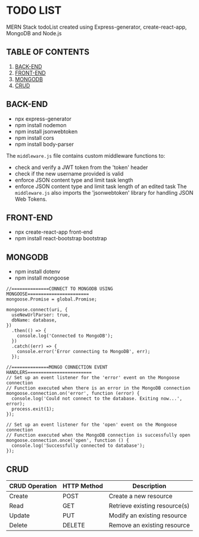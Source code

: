 # TODO LIST

MERN Stack todoList created using Express-generator, create-react-app, MongoDB and Node.js

## TABLE OF CONTENTS
1. [BACK-END](#back-end)
2. [FRONT-END](#front-end)
3. [MONGODB](#mongodb)
4. [CRUD](#crud)

   
## BACK-END
- npx express-generator
- npm install nodemon
- npm install jsonwebtoken
- npm install cors
- npm install body-parser

The `middleware.js` file contains custom middleware functions to:
- check and verify a JWT token from the 'token' header 
- check if the new username provided is valid
- enforce JSON content type and limit task length
- enforce JSON content type and limit task length of an edited task
The `middleware.js` also imports the 'jsonwebtoken' library for handling JSON Web Tokens.

## FRONT-END
- npx create-react-app front-end
- npm install react-bootstrap bootstrap

## MONGODB
- npm install dotenv
- npm install mongoose

```
//==============CONNECT TO MONGODB USING MONGOOSE=======================
mongoose.Promise = global.Promise;

mongoose.connect(uri, {
  useNewUrlParser: true,
  dbName: database,
})
  .then(() => {
    console.log('Connected to MongoDB');
  })
  .catch((err) => {
    console.error('Error connecting to MongoDB', err); 
  });

//==============MONGO CONNECTION EVENT HANDLERS========================
// Set up an event listener for the 'error' event on the Mongoose connection 
// Function executed when there is an error in the MongoDB connection
mongoose.connection.on('error', function (error) {
  console.log('Could not connect to the database. Exiting now...', error);
  process.exit(1);
});

// Set up an event listener for the 'open' event on the Mongoose connection
// Function executed when the MongoDB connection is successfully open
mongoose.connection.once('open', function () {
  console.log('Successfully connected to database');
});
```

## CRUD

| CRUD Operation | HTTP Method | Description                               |
|----------------|-------------|-------------------------------------------|
| Create         | POST        | Create a new resource                     |
| Read           | GET         | Retrieve existing resource(s)             |
| Update         | PUT         | Modify an existing resource               |
| Delete         | DELETE      | Remove an existing resource               |


